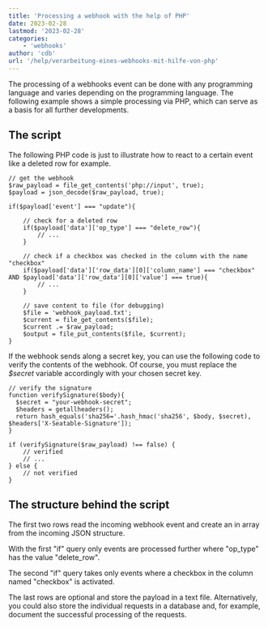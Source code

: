 ```yaml
---
title: 'Processing a webhook with the help of PHP'
date: 2023-02-28
lastmod: '2023-02-28'
categories:
    - 'webhooks'
author: 'cdb'
url: '/help/verarbeitung-eines-webhooks-mit-hilfe-von-php'
---
```


The processing of a webhooks event can be done with any programming language and varies depending on the programming language. The following example shows a simple processing via PHP, which can serve as a basis for all further developments.

## The script

The following PHP code is just to illustrate how to react to a certain event like a deleted row for example.

```
// get the webhook
$raw_payload = file_get_contents('php://input', true);
$payload = json_decode($raw_payload, true);

if($payload['event'] === "update"){

    // check for a deleted row
    if($payload['data']['op_type'] === "delete_row"){
        // ...
    }

    // check if a checkbox was checked in the column with the name "checkbox"
    if($payload['data']['row_data'][0]['column_name'] === "checkbox" AND $payload['data']['row_data'][0]['value'] === true){
        // ...
    }

    // save content to file (for debugging)
    $file = 'webhook_payload.txt';
    $current = file_get_contents($file);
    $current .= $raw_payload;
    $output = file_put_contents($file, $current);
}

```

If the webhook sends along a secret key, you can use the following code to verify the contents of the webhook. Of course, you must replace the _$secret_ variable accordingly with your chosen secret key.

```
// verify the signature
function verifySignature($body){
  $secret = "your-webhook-secret";
  $headers = getallheaders();
  return hash_equals('sha256='.hash_hmac('sha256', $body, $secret), $headers['X-Seatable-Signature']);
}

if (verifySignature($raw_payload) !== false) {
    // verified
    // ...
} else {
    // not verified
}

```

## The structure behind the script

The first two rows read the incoming webhook event and create an in array from the incoming JSON structure.

With the first "if" query only events are processed further where "op_type" has the value "delete_row".

The second "if" query takes only events where a checkbox in the column named "checkbox" is activated.

The last rows are optional and store the payload in a text file. Alternatively, you could also store the individual requests in a database and, for example, document the successful processing of the requests.
